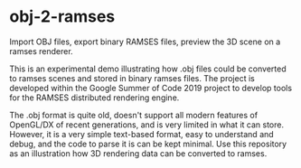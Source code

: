 # obj-2-ramses

Import OBJ files, export binary RAMSES files, preview the 3D scene on a ramses renderer.

This is an experimental demo illustrating how .obj files could be converted to ramses scenes and stored in binary ramses files. The project is developed within the Google Summer of Code 2019 project to develop tools for the RAMSES distributed rendering engine.

The .obj format is quite old, doesn't support all modern features of OpenGL/DX of recent generations, and is very limited in what it can store. However, it is a very simple text-based format, easy to understand and debug, and the code to parse it is can be kept minimal. Use this repository as an illustration how 3D rendering data can be converted to ramses.
